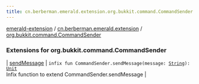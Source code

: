 ```yaml
---
title: cn.berberman.emerald.extension.org.bukkit.command.CommandSender - emerald-extension
---
```


[emerald-extension](../../index.html) / [cn.berberman.emerald.extension](../index.html) / [org.bukkit.command.CommandSender](.)

### Extensions for org.bukkit.command.CommandSender

| [sendMessage](send-message.html) | `infix fun CommandSender.sendMessage(message: `[`String`](https://kotlinlang.org/api/latest/jvm/stdlib/kotlin/-string/index.html)`): `[`Unit`](https://kotlinlang.org/api/latest/jvm/stdlib/kotlin/-unit/index.html)<br>Infix function to extend CommandSender.sendMessage |

